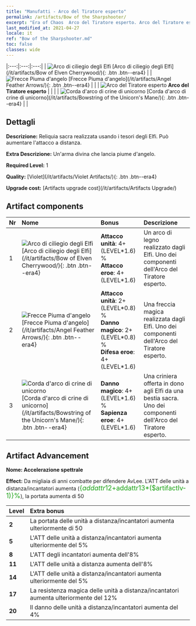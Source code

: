 ```yaml
---
title: "Manufatti - Arco del Tiratore esperto"
permalink: /artifacts/Bow of the Sharpshooter/
excerpt: "Era of Chaos  Arco del Tiratore esperto. Arco del Tiratore esperto Reliquia sacra realizzata usando i tesori degli Elfi. Può aumentare l'attacco a distanza."
last_modified_at: 2021-04-27
locale: it
ref: "Bow of the Sharpshooter.md"
toc: false
classes: wide
---
```


  |:---:|:---:|:---:| 
  | ![Arco di ciliegio degli Elfi](/images/t/artifact_40101.png) [Arco di ciliegio degli Elfi](/it/artifacts/Bow of Elven Cherrywood/){: .btn .btn--era4} |   | ![Frecce Piuma d'angelo](/images/t/artifact_40102.png) [Frecce Piuma d'angelo](/it/artifacts/Angel Feather Arrows/){: .btn .btn--era4} | 
  |   | ![Arco del Tiratore esperto](/images/t/icon_artifact_10.png) **Arco del Tiratore esperto** |  | 
  |   | ![Corda d'arco di crine di unicorno](/images/t/artifact_40103.png) [Corda d'arco di crine di unicorno](/it/artifacts/Bowstring of the Unicorn's Mane/){: .btn .btn--era4} |   | 


## Dettagli

 **Descrizione:** Reliquia sacra realizzata usando i tesori degli Elfi. Può aumentare l'attacco a distanza.

 **Extra Descrizione:** Un'arma divina che lancia piume d'angelo.

 **Required Level:** 1

 **Quality:** [Violet](/it/artifacts/Violet Artifacts/){: .btn .btn--era4}

 **Upgrade cost:** [Artifacts upgrade cost](/it/artifacts/Artifacts Upgrade/)



## Artifact components

  | Nr |    Nome    |   Bonus | Descrizione | 
  |:---|:-----------|:--------|:------------| 
  | 1 | ![Arco di ciliegio degli Elfi](/images/t/artifact_40101.png) [Arco di ciliegio degli Elfi](/it/artifacts/Bow of Elven Cherrywood/){: .btn .btn--era4} | **Attacco unità**: 4+(LEVEL\*1.6) %<br/>**Attacco eroe**: 4+(LEVEL\*1.6) | Un arco di legno realizzato dagli Elfi. Uno dei componenti dell'Arco del Tiratore esperto. | 
  | 2 | ![Frecce Piuma d'angelo](/images/t/artifact_40102.png) [Frecce Piuma d'angelo](/it/artifacts/Angel Feather Arrows/){: .btn .btn--era4} | **Attacco unità**: 2+(LEVEL\*0.8) %<br/>**Danno magico**: 2+(LEVEL\*0.8) %<br/>**Difesa eroe**: 4+(LEVEL\*1.6) | Una freccia magica realizzata dagli Elfi. Uno dei componenti dell'Arco del Tiratore esperto. | 
  | 3 | ![Corda d'arco di crine di unicorno](/images/t/artifact_40103.png) [Corda d'arco di crine di unicorno](/it/artifacts/Bowstring of the Unicorn's Mane/){: .btn .btn--era4} | **Danno magico**: 4+(LEVEL\*1.6) %<br/>**Sapienza eroe**: 4+(LEVEL\*1.6) | Una criniera offerta in dono agli Elfi da una bestia sacra. Uno dei componenti dell'Arco del Tiratore esperto. | 


## Artifact Advancement

 **Nome: Accelerazione spettrale**

 **Effect:** Da migliaia di anni combatte per difendere AvLee. L'ATT delle unità a distanza/incantatori aumenta (<span style="color: #1ca216;font-size:18px">{$addattr12+$addattr13*($artifactlv-1)}%</span>), la portata aumenta di 50

  |  Level  |    Extra bonus  | 
  |:--------|:----------------| 
  | **2** | La portata delle unità a distanza/incantatori aumenta ulteriormente di 50 | 
  | **5** | L'ATT delle unità a distanza/incantatori aumenta ulteriormente del 5% | 
  | **8** | L'ATT degli incantatori aumenta dell'8% | 
  | **11** | L'ATT delle unità a distanza aumenta dell'8% | 
  | **14** | L'ATT delle unità a distanza/incantatori aumenta ulteriormente del 5% | 
  | **17** | La resistenza magica delle unità a distanza/incantatori aumenta ulteriormente del 12% | 
  | **20** | Il danno delle unità a distanza/incantatori aumenta del 4% | 
